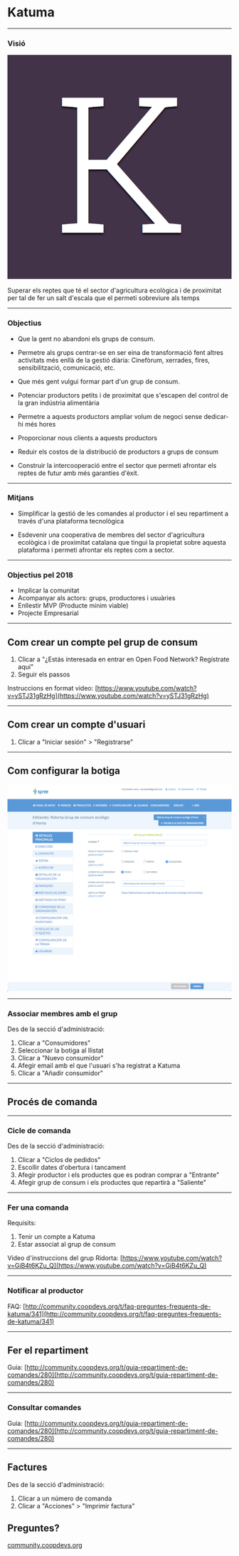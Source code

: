 # Katuma

---

### Visió

![right](images/avatar.png)

Superar els reptes que té el sector d'agricultura ecològica i de proximitat per tal de fer un salt d'escala que el permeti sobreviure als temps

---

### Objectius

* Que la gent no abandoni els grups de consum.

* Permetre als grups centrar-se en ser eina de transformació fent altres
    activitats més enllà de la gestió diària: Cinefòrum, xerrades, fires,
    sensibilització, comunicació, etc.

* Que més gent vulgui formar part d'un grup de consum.

* Potenciar productors petits i de proximitat que s'escapen del control de la
    gran indústria alimentària

* Permetre a aquests productors ampliar volum de negoci sense dedicar-hi més hores

* Proporcionar nous clients a aquests productors

* Reduir els costos de la distribució de productors a grups de consum

* Construir la intercooperació entre el sector que permeti afrontar els reptes de futur amb més garanties d'èxit.

---

### Mitjans

* Simplificar la gestió de les comandes al productor i el seu repartiment a través d'una plataforma tecnològica

* Esdevenir una cooperativa de membres del sector d'agricultura ecològica i de proximitat catalana que tingui la propietat sobre aquesta plataforma i permeti afrontar els reptes com a sector.

---

### Objectius pel 2018

* Implicar la comunitat
* Acompanyar als actors: grups, productores i usuàries
* Enllestir MVP (Producte mínim viable)
* Projecte Empresarial

---

## Com crear un compte pel grup de consum

1. Clicar a "¿Estás interesada en entrar en Open Food Network? Regístrate aquí"
2. Seguir els passos

Instruccions en format video: [https://www.youtube.com/watch?v=ySTJ31gRzHg](https://www.youtube.com/watch?v=ySTJ31gRzHg)

---

## Com crear un compte d'usuari

1. Clicar a "Iniciar sesión" > "Registrarse"

---

## Com configurar la botiga

![](images/botiga.png)

---

### Associar membres amb el grup

Des de la secció d'administració:

1. Clicar a "Consumidores"
2. Seleccionar la botiga al llistat
3. Clicar a "Nuevo consumidor"
4. Afegir email amb el que l'usuari s'ha registrat a Katuma
5. Clicar a "Añadir consumidor"

---

## Procés de comanda

---

### Cicle de comanda

Des de la secció d'administració:

1. Clicar a "Ciclos de pedidos"
2. Escollir dates d'obertura i tancament
3. Afegir productor i els productes que es podran comprar a "Entrante"
4. Afegir grup de consum i els productes que repartirà a "Saliente"

---

### Fer una comanda

Requisits:

1. Tenir un compte a Katuma
2. Estar associat al grup de consum

Video d'instruccions del grup Ridorta: [https://www.youtube.com/watch?v=GiB4t6KZu_Q](https://www.youtube.com/watch?v=GiB4t6KZu_Q)

---

### Notificar al productor

FAQ: [http://community.coopdevs.org/t/faq-preguntes-frequents-de-katuma/341](http://community.coopdevs.org/t/faq-preguntes-frequents-de-katuma/341)

---

## Fer el repartiment

Guia: [http://community.coopdevs.org/t/guia-repartiment-de-comandes/280](http://community.coopdevs.org/t/guia-repartiment-de-comandes/280)

---

### Consultar comandes

Guia: [http://community.coopdevs.org/t/guia-repartiment-de-comandes/280](http://community.coopdevs.org/t/guia-repartiment-de-comandes/280)

---

## Factures

Des de la secció d'administració:

1. Clicar a un número de comanda
2. Clicar a "Acciones" > "Imprimir factura"

## Preguntes?

[community.coopdevs.org](community.coopdevs.org)
